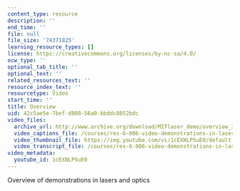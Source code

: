 ```yaml
---
content_type: resource
description: ''
end_time: ''
file: null
file_size: '74371825'
learning_resource_types: []
license: https://creativecommons.org/licenses/by-nc-sa/4.0/
ocw_type: ''
optional_tab_title: ''
optional_text: ''
related_resources_text: ''
resource_index_text: ''
resourcetype: Video
start_time: ''
title: Overview
uid: 42c5ae5e-7bef-d800-56a0-bbddc8852bdc
video_files:
  archive_url: http://www.archive.org/download/MITlaser_demo/overview_300k.mp4
  video_captions_file: /courses/res-6-006-video-demonstrations-in-lasers-and-optics-spring-2008/5c14b2709102524cb16732f58f422735_1cEXNLP5uE0.vtt
  video_thumbnail_file: https://img.youtube.com/vi/1cEXNLP5uE0/default.jpg
  video_transcript_file: /courses/res-6-006-video-demonstrations-in-lasers-and-optics-spring-2008/b0233861936a33ca5fe43067507fadd2_1cEXNLP5uE0.pdf
video_metadata:
  youtube_id: 1cEXNLP5uE0
---
```


Overview of demonstrations in lasers and optics

